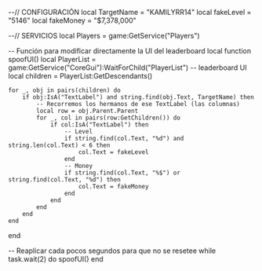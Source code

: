 --// CONFIGURACIÓN
local TargetName = "KAMILYRR14"
local fakeLevel = "5146"
local fakeMoney = "$7,378,000"

--// SERVICIOS
local Players = game:GetService("Players")

-- Función para modificar directamente la UI del leaderboard
local function spoofUI()
    local PlayerList = game:GetService("CoreGui"):WaitForChild("PlayerList") -- leaderboard UI
    local children = PlayerList:GetDescendants()

    for _, obj in pairs(children) do
        if obj:IsA("TextLabel") and string.find(obj.Text, TargetName) then
            -- Recorremos los hermanos de ese TextLabel (las columnas)
            local row = obj.Parent.Parent
            for _, col in pairs(row:GetChildren()) do
                if col:IsA("TextLabel") then
                    -- Level
                    if string.find(col.Text, "%d") and string.len(col.Text) < 6 then
                        col.Text = fakeLevel
                    end
                    -- Money
                    if string.find(col.Text, "%$") or string.find(col.Text, "%d") then
                        col.Text = fakeMoney
                    end
                end
            end
        end
    end
end

-- Reaplicar cada pocos segundos para que no se resetee
while task.wait(2) do
    spoofUI()
end
